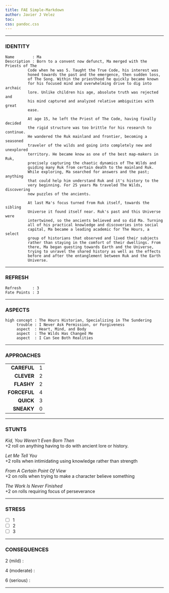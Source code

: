 ```yaml
---
title: FAE Simple-Markdown
author: Javier J Velez
toc:
css: pandoc.css
---
```


---

### IDENTITY

```
Name        : Ma
Description : Born to a convent now defunct, Ma merged with the Priests of The
	      Code when he was 5. Taught the True Code, his interest was
	      honed towards the past and the emergence, then sudden loss,
	      of The Song. Within the priesthood he quickly became known
	      for his focused mind and overwhelming drive to dig into archaic
	      lore. Unlike children his age, absolute truth was rejected and
	      his mind captured and analyzed relative ambiguities with great
	      ease.

	      At age 15, he left the Priest of The Code, having finally decided
	      the rigid structure was too brittle for his research to continue.
	      He wandered the Ruk mainland and frontier, becoming a seasoned
	      traveler of the wilds and going into completely new and unexplored
	      territory. He became know as one of the best map-makers in Ruk,
	      precisely capturing the chaotic dynamics of The Wilds and
	      guiding many Ruk from certain death to the mainland Ruk.
	      While exploring, Ma searched for answers and the past; anything
	      that could help him understand Ruk and it's history to the
	      very beginning. For 25 years Ma traveled The Wilds, discovering
	      new puzzles of the ancients.

	      At last Ma's focus turned from Ruk itself, towards the sibling
	      Universe it found itself near. Ruk's past and this Universe were
	      intertwined, so the ancients believed and so did Ma. Turning
	      all of his practical knowledge and discoveries into social
	      capital, Ma became a leading academic for The Hours, a select
	      group of historians that observed and lived their subjects
	      rather than staying in the comfort of their dwellings. From
	      there, Ma began questing towards Earth and the Universe,
	      trying to unravel the shared history as well as the effects
	      before and after the entanglement between Ruk and the Earth
	      Universe.
```

---

### REFRESH

```
Refresh     : 3
Fate Points : 3
```

---

### ASPECTS

```
high concept : The Hours Historian, Specializing in The Sundering
     trouble : I Never Ask Permission, or Forgiveness
     aspect  : Heart, Mind, and Body
     aspect  : The Wilds Has Changed Me
     aspect  : I Can See Both Realities
```

---

### APPROACHES

| | |
| ----------------: | :---------------- |
|**CAREFUL**  | 1 |
|**CLEVER**   | 2 |
|**FLASHY**   | 2 |
|**FORCEFUL** | 4 |
|**QUICK**    | 3 |
|**SNEAKY**   | 0 |

---

### STUNTS

_Kid, You Weren't Even Born Then_\
+2 roll on anything having to do with ancient lore or history.

_Let Me Tell You_\
+2 rolls when intimidating using knowledge rather than strength

_From A Certain Point Of View_\
+2 on rolls when trying to make a character believe something

_The Work Is Never Finished_\
+2 on rolls requiring focus of perseverance

---

### STRESS

- [ ] 1
- [ ] 2
- [ ] 3

---

### CONSEQUENCES

2 (mild)
:

4 (moderate)
:

6 (serious)
:

---

